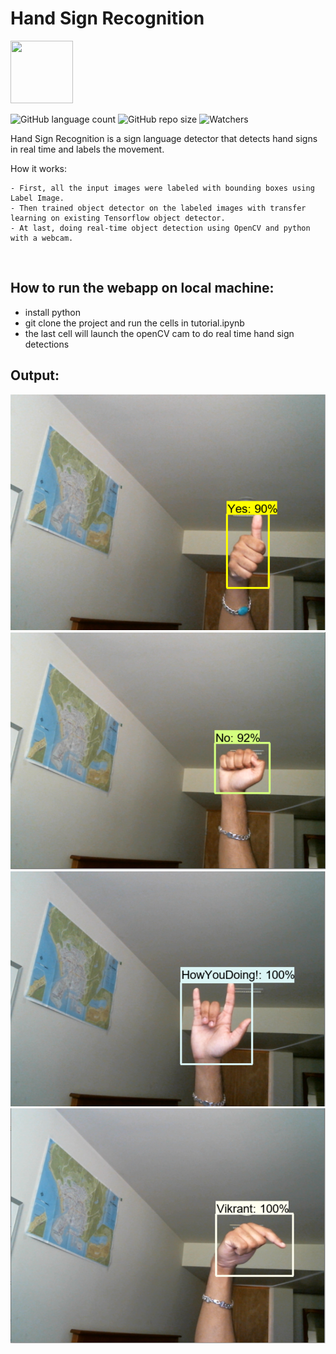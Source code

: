 
# Hand Sign Recognition
<img src="/Tensorflow/workspace/images/hu.jpg" width="100" height="100">

![GitHub language count](https://img.shields.io/github/languages/count/Vikrant00/HandSignRecognition)
![GitHub repo size](https://img.shields.io/github/repo-size/Vikrant00/HandSignRecognition)
![Watchers](https://img.shields.io/github/watchers/Vikrant00/HandSignRecognition?style=social)

 Hand Sign Recognition is a sign language detector that detects hand signs in real time and labels the movement.
 
 How it works:
```
- First, all the input images were labeled with bounding boxes using Label Image.
- Then trained object detector on the labeled images with transfer learning on existing Tensorflow object detector.
- At last, doing real-time object detection using OpenCV and python with a webcam.
```
<br>

## How to run the webapp on local machine:
- install python
- git clone the project and run the cells in tutorial.ipynb
- the last cell will launch the openCV cam to do real time hand sign detections

## Output:
![Alt text](HandSignRecognition/../Tensorflow/workspace/images/1.png)
![Alt text](HandSignRecognition/../Tensorflow/workspace/images/2.png)
![Alt text](HandSignRecognition/../Tensorflow/workspace/images/3.png)
![Alt text](HandSignRecognition/../Tensorflow/workspace/images/4.png)
